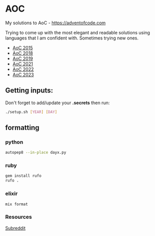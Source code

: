 # AOC

My solutions to AoC - https://adventofcode.com

Trying to come up with the most elegant and readable solutions using languages that I am confident with.
Sometimes trying new ones.

- [AoC 2015](2015/README.md)
- [AoC 2018](2018/README.md)
- [AoC 2019](2019/README.md)
- [AoC 2021](2021/README.md)
- [AoC 2022](2022/README.md)
- [AoC 2023](2023/README.md)

## Getting inputs:
Don't forget to add/update your **.secrets** then run:
```sh
./setup.sh [YEAR] [DAY]
```

## formatting

### python

  ```sh
  autopep8 --in-place dayx.py
  ```

### ruby

  ```sh
  gem install rufo
  rufo .
  ```

### elixir

  ```sh
  mix format
  ```

### Resources
[Subreddit](https://www.reddit.com/r/adventofcode/)
